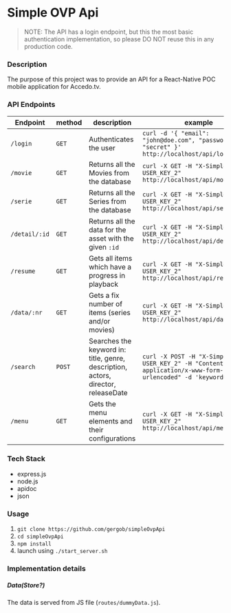 # Simple OVP Api

> NOTE: The API has a login endpoint, but this the most basic authentication implementation, so please DO NOT reuse this in any production code.

### Description

The purpose of this project was to provide an API for a React-Native POC mobile application for Accedo.tv.


### API Endpoints

| Endpoint | method | description | example |
|--------|------|-----------|-------|
|`/login`|`GET`|Authenticates the user|`curl -d '{ "email": "john@doe.com", "password": "secret" }' http://localhost/api/login/`|
|`/movie`|`GET`|Returns all the Movies from the database|`curl -X GET -H "X-SimpleOvpApi: USER_KEY_2" http://localhost/api/movie/`|
|`/serie`|`GET`|Returns all the Series from the database|`curl -X GET -H "X-SimpleOvpApi: USER_KEY_2" http://localhost/api/serie/`|
|`/detail/:id`|`GET`|Returns all the data for the asset with the given `:id`|`curl -X GET -H "X-SimpleOvpApi: USER_KEY_2" http://localhost/api/detail/1032`|
|`/resume`|`GET`|Gets all items which have a progress in playback|`curl -X GET -H "X-SimpleOvpApi: USER_KEY_2" http://localhost/api/resume/`|
|`/data/:nr`|`GET`|Gets a fix number of items (series and/or movies)|`curl -X GET -H "X-SimpleOvpApi: USER_KEY_2" http://localhost/api/data/20`|
|`/search`|`POST`|Searches the keyword in: title, genre, description, actors, director, releaseDate|`curl -X POST -H "X-SimpleOvpApi: USER_KEY_2" -H "Content-Type: application/x-www-form-urlencoded" -d 'keyword=john'`|
|`/menu`|`GET`|Gets the menu elements and their configurations|`curl -X GET -H "X-SimpleOvpApi: USER_KEY_2" http://localhost/api/menu/`|



### Tech Stack

 * express.js
 * node.js
 * apidoc
 * json


### Usage

 1. `git clone https://github.com/gergob/simpleOvpApi`
 1. `cd simpleOvpApi`
 1. `npm install`
 1. launch using `./start_server.sh`


### Implementation details

##### Data(Store?)

The data is served from JS file (`routes/dummyData.js`).

